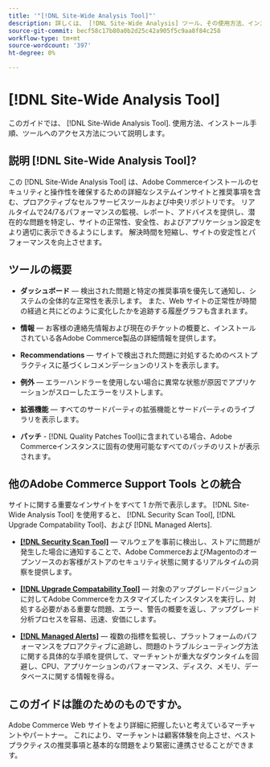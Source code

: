 ```yaml
---
title: '"[!DNL Site-Wide Analysis Tool]"'
description: 詳しくは、 [!DNL Site-Wide Analysis] ツール、その使用方法、インストールプロセス、アクセス方法
source-git-commit: becf58c17b80a0b2d25c42a905f5c9aa8f84c258
workflow-type: tm+mt
source-wordcount: '397'
ht-degree: 0%

---
```


# [!DNL Site-Wide Analysis Tool]

このガイドでは、 [!DNL Site-Wide Analysis Tool]. 使用方法、インストール手順、ツールへのアクセス方法について説明します。

## 説明 [!DNL Site-Wide Analysis Tool]?

この [!DNL Site-Wide Analysis Tool] は、Adobe Commerceインストールのセキュリティと操作性を確保するための詳細なシステムインサイトと推奨事項を含む、プロアクティブなセルフサービスツールおよび中央リポジトリです。 リアルタイムで24/7るパフォーマンスの監視、レポート、アドバイスを提供し、潜在的な問題を特定し、サイトの正常性、安全性、およびアプリケーション設定をより適切に表示できるようにします。 解決時間を短縮し、サイトの安定性とパフォーマンスを向上させます。

## ツールの概要

- **ダッシュボード**  — 検出された問題と特定の推奨事項を優先して通知し、システムの全体的な正常性を表示します。 また、Web サイトの正常性が時間の経過と共にどのように変化したかを追跡する履歴グラフも含まれます。

- **情報**  — お客様の連絡先情報および現在のチケットの概要と、インストールされている各Adobe Commerce製品の詳細情報を提供します。

- **Recommendations**  — サイトで検出された問題に対処するためのベストプラクティスに基づくレコメンデーションのリストを表示します。

- **例外**  — エラーハンドラーを使用しない場合に異常な状態が原因でアプリケーションがスローしたエラーをリストします。

- **拡張機能**  — すべてのサードパーティの拡張機能とサードパーティのライブラリを表示します。

- **パッチ** - [!DNL Quality Patches Tool]に含まれている場合、Adobe Commerceインスタンスに固有の使用可能なすべてのパッチのリストが表示されます。

## 他のAdobe Commerce Support Tools との統合

サイトに関する重要なインサイトをすべて 1 か所で表示します。 [!DNL Site-Wide Analysis Tool] を使用すると、 [!DNL Security Scan Tool], [!DNL Upgrade Compatability Tool]、および [!DNL Managed Alerts].

- [**[!DNL Security Scan Tool]**](https://docs.magento.com/user-guide/magento/security-scan.html)  — マルウェアを事前に検出し、ストアに問題が発生した場合に通知することで、Adobe CommerceおよびMagentoのオープンソースのお客様がストアのセキュリティ状態に関するリアルタイムの洞察を提供します。

- [**[!DNL Upgrade Compatability Tool]**](https://experienceleague.adobe.com/docs/commerce-operations/upgrade-guide/upgrade-compatibility-tool/overview.html?lang=en)  — 対象のアップグレードバージョンに対してAdobe Commerceをカスタマイズしたインスタンスを実行し、対処する必要がある重要な問題、エラー、警告の概要を返し、アップグレード分析プロセスを容易、迅速、安価にします。

- [**[!DNL Managed Alerts]**](https://support.magento.com/hc/en-us/sections/360010758472-Managed-alerts-for-Adobe-Commerce)  — 複数の指標を監視し、プラットフォームのパフォーマンスをプロアクティブに追跡し、問題のトラブルシューティング方法に関する具体的な手順を提供して、マーチャントが重大なダウンタイムを回避し、CPU、アプリケーションのパフォーマンス、ディスク、メモリ、データベースに関する情報を得る。

## このガイドは誰のためのものですか。

Adobe Commerce Web サイトをより詳細に把握したいと考えているマーチャントやパートナー。 これにより、マーチャントは顧客体験を向上させ、ベストプラクティスの推奨事項と基本的な問題をより緊密に連携させることができます。
